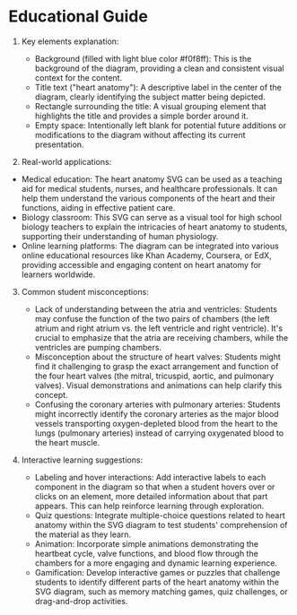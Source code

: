 # Educational Guide
1. Key elements explanation:
   - Background (filled with light blue color #f0f8ff): This is the background of the diagram, providing a clean and consistent visual context for the content.
   - Title text ("heart anatomy"): A descriptive label in the center of the diagram, clearly identifying the subject matter being depicted.
   - Rectangle surrounding the title: A visual grouping element that highlights the title and provides a simple border around it.
   - Empty space: Intentionally left blank for potential future additions or modifications to the diagram without affecting its current presentation.

2. Real-world applications:
  - Medical education: The heart anatomy SVG can be used as a teaching aid for medical students, nurses, and healthcare professionals. It can help them understand the various components of the heart and their functions, aiding in effective patient care.
  - Biology classroom: This SVG can serve as a visual tool for high school biology teachers to explain the intricacies of heart anatomy to students, supporting their understanding of human physiology.
  - Online learning platforms: The diagram can be integrated into various online educational resources like Khan Academy, Coursera, or EdX, providing accessible and engaging content on heart anatomy for learners worldwide.

3. Common student misconceptions:
   - Lack of understanding between the atria and ventricles: Students may confuse the function of the two pairs of chambers (the left atrium and right atrium vs. the left ventricle and right ventricle). It's crucial to emphasize that the atria are receiving chambers, while the ventricles are pumping chambers.
   - Misconception about the structure of heart valves: Students might find it challenging to grasp the exact arrangement and function of the four heart valves (the mitral, tricuspid, aortic, and pulmonary valves). Visual demonstrations and animations can help clarify this concept.
   - Confusing the coronary arteries with pulmonary arteries: Students might incorrectly identify the coronary arteries as the major blood vessels transporting oxygen-depleted blood from the heart to the lungs (pulmonary arteries) instead of carrying oxygenated blood to the heart muscle.

4. Interactive learning suggestions:
   - Labeling and hover interactions: Add interactive labels to each component in the diagram so that when a student hovers over or clicks on an element, more detailed information about that part appears. This can help reinforce learning through exploration.
   - Quiz questions: Integrate multiple-choice questions related to heart anatomy within the SVG diagram to test students' comprehension of the material as they learn.
   - Animation: Incorporate simple animations demonstrating the heartbeat cycle, valve functions, and blood flow through the chambers for a more engaging and dynamic learning experience.
   - Gamification: Develop interactive games or puzzles that challenge students to identify different parts of the heart anatomy within the SVG diagram, such as memory matching games, quiz challenges, or drag-and-drop activities.